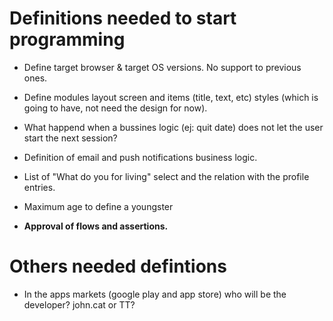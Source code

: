 Definitions needed to start programming
=======================================

+ Define target browser & target OS versions. No support to previous ones.

+ Define modules layout screen and items (title, text, etc) styles (which is going to have, not need the design for now).

+ What happend when a bussines logic (ej: quit date) does not let the user start the next session?

+ Definition of email and push notifications business logic. 

+ List of "What do you for living" select and the relation with the profile entries.

+ Maximum age to define a youngster

+ **Approval of flows and assertions.**


Others needed defintions
========================

+ In the apps markets (google play and app store) who will be the developer? john.cat or TT?



